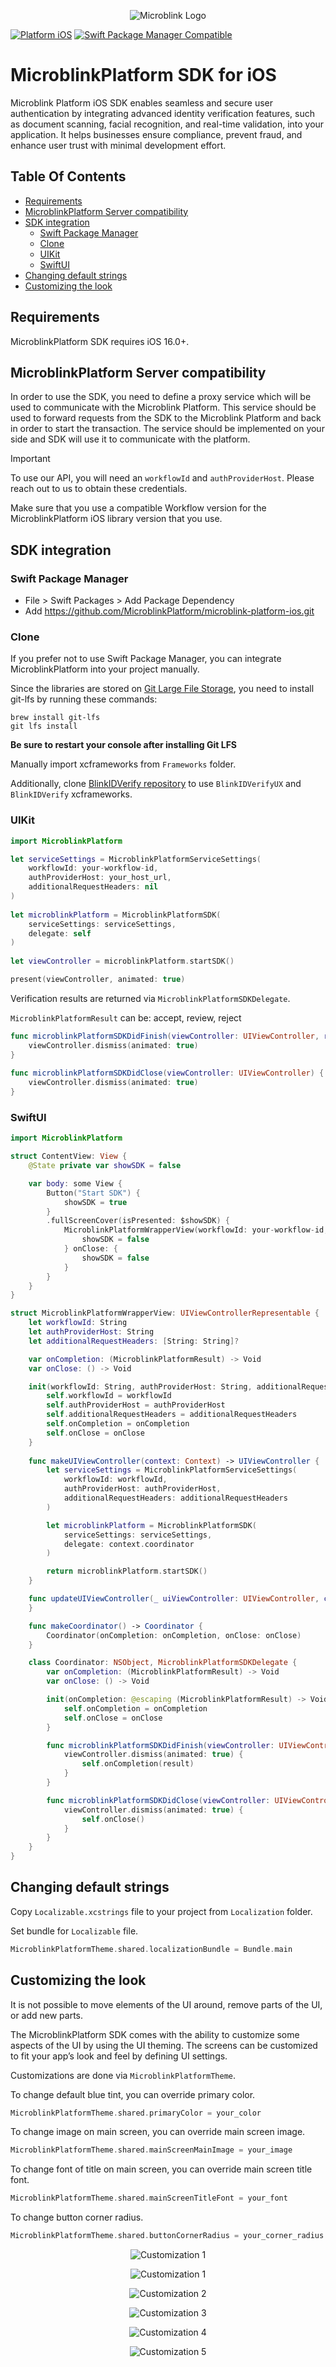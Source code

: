 <p align="center">
  <img src="https://raw.githubusercontent.com/wiki/blinkid/blinkid-ios/Images/logo-microblink.png" alt="Microblink Logo" title="Microblink Logo">
</p>

[![Platform iOS](https://img.shields.io/badge/Platform-iOS-blue?style=flat-square)](https://img.shields.io/badge/Platform-iOS-blue)
[![Swift Package Manager Compatible](https://img.shields.io/badge/Swift_Package_Manager-compatible-orange)](https://img.shields.io/badge/Swift_Package_Manager-compatible-orange)

# MicroblinkPlatform SDK for iOS

Microblink Platform iOS SDK enables seamless and secure user authentication by integrating advanced identity verification features, such as document scanning, facial recognition, and real-time validation, into your application. It helps businesses ensure compliance, prevent fraud, and enhance user trust with minimal development effort.

## Table Of Contents

  - [Requirements](#requirements)
  - [MicroblinkPlatform Server compatibility](#microblinkplatform-server-compatibility)
  - [SDK integration](#sdk-integration)
    - [Swift Package Manager](#swift-package-manager)
    - [Clone](#clone)
    - [UIKit](#uikit)
    - [SwiftUI](#swiftui)
  - [Changing default strings](#changing-default-strings)
  - [Customizing the look](#customizing-the-look)

## Requirements

MicroblinkPlatform SDK requires iOS 16.0+.

## MicroblinkPlatform Server compatibility

In order to use the SDK, you need to define a proxy service which will be used to communicate with the Microblink Platform. This service should be used to forward requests from the SDK to the Microblink Platform and back in order to start the transaction. The service should be implemented on your side and SDK will use it to communicate with the platform.

> [!IMPORTANT]
> To use our API, you will need an `workflowId` and `authProviderHost`. Please reach out to us to obtain these credentials.

Make sure that you use a compatible Workflow version for the MicroblinkPlatform iOS library version that you use.

## SDK integration

### Swift Package Manager

- File > Swift Packages > Add Package Dependency
- Add https://github.com/MicroblinkPlatform/microblink-platform-ios.git

### Clone

If you prefer not to use Swift Package Manager, you can integrate MicroblinkPlatform into your project manually.

Since the libraries are stored on [Git Large File Storage](https://git-lfs.github.com), you need to install git-lfs by running these commands:
```shell
brew install git-lfs
git lfs install
```

**Be sure to restart your console after installing Git LFS**

Manually import xcframeworks from `Frameworks` folder.

Additionally, clone [BlinkIDVerify repository](https://github.com/BlinkID/blinkid-verify-ios) to use `BlinkIDVerifyUX` and `BlinkIDVerify` xcframeworks.  

### UIKit

```swift
import MicroblinkPlatform
```

```swift
let serviceSettings = MicroblinkPlatformServiceSettings(
    workflowId: your-workflow-id,
    authProviderHost: your_host_url,
    additionalRequestHeaders: nil
)
        
let microblinkPlatform = MicroblinkPlatformSDK(
    serviceSettings: serviceSettings,
    delegate: self
)
        
let viewController = microblinkPlatform.startSDK()

present(viewController, animated: true)
```

Verification results are returned via `MicroblinkPlatformSDKDelegate`.

`MicroblinkPlatformResult` can be: accept, review, reject

```swift
func microblinkPlatformSDKDidFinish(viewController: UIViewController, result: MicroblinkPlatformResult) {
    viewController.dismiss(animated: true)
}
    
func microblinkPlatformSDKDidClose(viewController: UIViewController) {
    viewController.dismiss(animated: true)
}
```

### SwiftUI

```swift
import MicroblinkPlatform
```

```swift
struct ContentView: View {
    @State private var showSDK = false

    var body: some View {
        Button("Start SDK") {
            showSDK = true
        }
        .fullScreenCover(isPresented: $showSDK) {
            MicroblinkPlatformWrapperView(workflowId: your-workflow-id, authProviderHost: your_host_url, additionalRequestHeaders: nil ) { result in
                showSDK = false
            } onClose: {
                showSDK = false
            }
        }
    }
}
```

```swift
struct MicroblinkPlatformWrapperView: UIViewControllerRepresentable {
    let workflowId: String
    let authProviderHost: String
    let additionalRequestHeaders: [String: String]?

    var onCompletion: (MicroblinkPlatformResult) -> Void
    var onClose: () -> Void

    init(workflowId: String, authProviderHost: String, additionalRequestHeaders: [String : String]? = nil, onCompletion: @escaping (MicroblinkPlatformResult) -> Void, onClose: @escaping () -> Void) {
        self.workflowId = workflowId
        self.authProviderHost = authProviderHost
        self.additionalRequestHeaders = additionalRequestHeaders
        self.onCompletion = onCompletion
        self.onClose = onClose
    }
    
    func makeUIViewController(context: Context) -> UIViewController {
        let serviceSettings = MicroblinkPlatformServiceSettings(
            workflowId: workflowId,
            authProviderHost: authProviderHost,
            additionalRequestHeaders: additionalRequestHeaders
        )

        let microblinkPlatform = MicroblinkPlatformSDK(
            serviceSettings: serviceSettings,
            delegate: context.coordinator
        )

        return microblinkPlatform.startSDK()
    }

    func updateUIViewController(_ uiViewController: UIViewController, context: Context) {
    }

    func makeCoordinator() -> Coordinator {
        Coordinator(onCompletion: onCompletion, onClose: onClose)
    }

    class Coordinator: NSObject, MicroblinkPlatformSDKDelegate {
        var onCompletion: (MicroblinkPlatformResult) -> Void
        var onClose: () -> Void

        init(onCompletion: @escaping (MicroblinkPlatformResult) -> Void, onClose: @escaping () -> Void) {
            self.onCompletion = onCompletion
            self.onClose = onClose
        }

        func microblinkPlatformSDKDidFinish(viewController: UIViewController, result: MicroblinkPlatformResult) {
            viewController.dismiss(animated: true) {
                self.onCompletion(result)
            }
        }

        func microblinkPlatformSDKDidClose(viewController: UIViewController) {
            viewController.dismiss(animated: true) {
                self.onClose()
            }
        }
    }
}
```

## Changing default strings

Copy `Localizable.xcstrings` file to your project from `Localization` folder.

Set bundle for `Localizable` file.

```swift
MicroblinkPlatformTheme.shared.localizationBundle = Bundle.main
```

## Customizing the look

It is not possible to move elements of the UI around, remove parts of the UI, or add new parts.

The MicroblinkPlatform SDK comes with the ability to customize some aspects of the UI by using the UI theming. The screens can be customized to fit your app’s look and feel by defining UI settings.

Customizations are done via `MicroblinkPlatformTheme`.

To change default blue tint, you can override primary color.

```swift
MicroblinkPlatformTheme.shared.primaryColor = your_color
```

To change image on main screen, you can override main screen image.

```swift
MicroblinkPlatformTheme.shared.mainScreenMainImage = your_image
```
To change font of title on main screen, you can override main screen title font.

```swift
MicroblinkPlatformTheme.shared.mainScreenTitleFont = your_font
```

To change button corner radius.

```swift
MicroblinkPlatformTheme.shared.buttonCornerRadius = your_corner_radius
```

<p align="center"><img src="Customizations/customization-1.jpg" alt="Customization 1" title="Customization 1"></p>
<p align="center"><img src="Customizations/customization-1.jpg" alt="Customization 1" title="Customization 1"></p>
<p align="center"><img src="Customizations/customization-2.jpg" alt="Customization 2" title="Customization 2"></p>
<p align="center"><img src="Customizations/customization-3.jpg" alt="Customization 3" title="Customization 3"></p>
<p align="center"><img src="Customizations/customization-4.jpg" alt="Customization 4" title="Customization 4"></p>
<p align="center"><img src="Customizations/customization-5.jpg" alt="Customization 5" title="Customization 5"></p>
